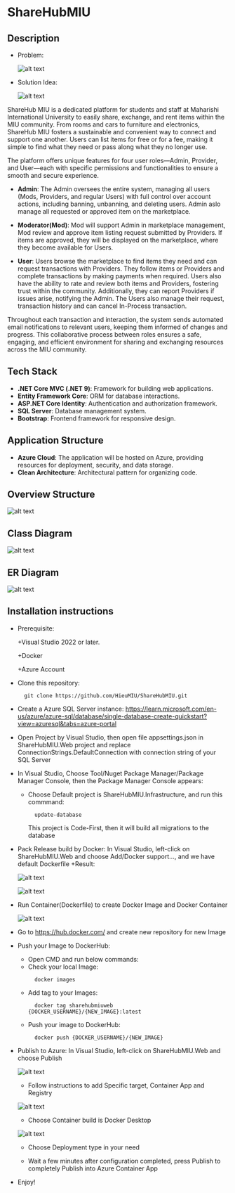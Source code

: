 # ShareHubMIU

## Description

- Problem:

  ![alt text](https://github.com/HieuMIU/ShareHubMIU/blob/main/Documents/ProblemStatement.jpg)
  
- Solution Idea:

  ![alt text](https://github.com/HieuMIU/ShareHubMIU/blob/main/Documents/ProblemStatement2.jpg)
  
ShareHub MIU is a dedicated platform for students and staff at Maharishi International University to easily share, exchange, and rent items within the MIU community. From rooms and cars to furniture and electronics, ShareHub MIU fosters a sustainable and convenient way to connect and support one another. Users can list items for free or for a fee, making it simple to find what they need or pass along what they no longer use.

The platform offers unique features for four user roles—Admin, Provider, and User—each with specific permissions and functionalities to ensure a smooth and secure experience.

- **Admin**: The Admin oversees the entire system, managing all users (Mods, Providers, and regular Users) with full control over account actions, including banning, unbanning, and deleting users. 
Admin aslo manage all requested or approved item on the marketplace.

- **Moderator(Mod)**: Mod will support Admin in marketplace management, Mod review and approve item listing request submitted by Providers. 
If items are approved, they will be displayed on the marketplace, where they become available for Users.

- **User**: Users browse the marketplace to find items they need and can request transactions with Providers. They follow items or Providers and complete transactions by making payments when required. Users also have the ability to rate and review both items and Providers, fostering trust within the community. Additionally, they can report Providers if issues arise, notifying the Admin.
The Users also manage their request, transaction history and can cancel In-Process transaction.

Throughout each transaction and interaction, the system sends automated email notifications to relevant users, keeping them informed of changes and progress. This collaborative process between roles ensures a safe, engaging, and efficient environment for sharing and exchanging resources across the MIU community.

## Tech Stack

- **.NET Core MVC (.NET 9)**: Framework for building web applications.
- **Entity Framework Core**: ORM for database interactions.
- **ASP.NET Core Identity**: Authentication and authorization framework.
- **SQL Server**: Database management system.
- **Bootstrap**: Frontend framework for responsive design.

## Application Structure

- **Azure Cloud**: The application will be hosted on Azure, providing resources for deployment, security, and data storage.
- **Clean Architecture**: Architectural pattern for organizing code.

## Overview Structure
![alt text](https://github.com/HieuMIU/ShareHubMIU/blob/main/Documents/Solution-Architecture-Diagram.jpg)

## Class Diagram
![alt text](https://github.com/HieuMIU/ShareHubMIU/blob/main/Documents/Project-Class-Diagram.jpg)

## ER Diagram
![alt text](https://github.com/HieuMIU/ShareHubMIU/blob/main/Documents/Project-ER-Diagram.jpg)

## Installation instructions

- Prerequisite:
  
  +Visual Studio 2022 or later.
  
  +Docker
  
  +Azure Account
  
- Clone this repository:
  ```
    git clone https://github.com/HieuMIU/ShareHubMIU.git
  ```
- Create a Azure SQL Server instance: https://learn.microsoft.com/en-us/azure/azure-sql/database/single-database-create-quickstart?view=azuresql&tabs=azure-portal
  
- Open Project by Visual Studio, then open file appsettings.json in ShareHubMIU.Web project and replace ConnectionStrings.DefaultConnection with connection string of your SQL Server
  
- In Visual Studio, Choose Tool/Nuget Package Manager/Package Manager Console, then the Package Manager Console appears:
  
  + Choose Default project is ShareHubMIU.Infrastructure, and run this commmand:
    ```
      update-database
    ```
    This project is Code-First, then it will build all migrations to the database
    
- Pack Release build by Docker: In Visual Studio, left-click on ShareHubMIU.Web and choose Add/Docker support..., and we  have default Dockerfile
    +Result:
  
  ![alt text](https://github.com/HieuMIU/ShareHubMIU/blob/main/Documents/create-dockerfile.jpg)
  
  ![alt text](https://github.com/HieuMIU/ShareHubMIU/blob/main/Documents/dockerfile.jpg)
  
- Run Container(Dockerfile) to create Docker Image and Docker Container
  
  ![alt text](https://github.com/HieuMIU/ShareHubMIU/blob/main/Documents/build-and-create-image-container.jpg)
  
- Go to https://hub.docker.com/ and create new repository for new Image
  
- Push your Image to DockerHub:
    + Open CMD and run below commands:
    + Check your local Image:
      ```
        docker images
      ```
    + Add tag to your Images:
      ```
        docker tag sharehubmiuweb {DOCKER_USERNAME}/{NEW_IMAGE}:latest
      ```
    + Push your image to DockerHub:
      ```
        docker push {DOCKER_USERNAME}/{NEW_IMAGE}
      ```
- Publish to Azure: In Visual Studio, left-click on ShareHubMIU.Web and choose Publish
  
  ![alt text](https://github.com/HieuMIU/ShareHubMIU/blob/main/Documents/open-publish-popup.jpg)
  
  + Follow instructions to add Specific target, Container App and Registry
    
  ![alt text](https://github.com/HieuMIU/ShareHubMIU/blob/main/Documents/open-publish-popup_2.jpg)

  + Choose Container build is Docker Desktop
    
  ![alt text](https://github.com/HieuMIU/ShareHubMIU/blob/main/Documents/open-publish-popup_3.jpg)
  
  + Choose Deployment type in your need
    
  + Wait a few minutes after configuration completed, press Publish to completely Publish into Azure Container App
 
- Enjoy!
